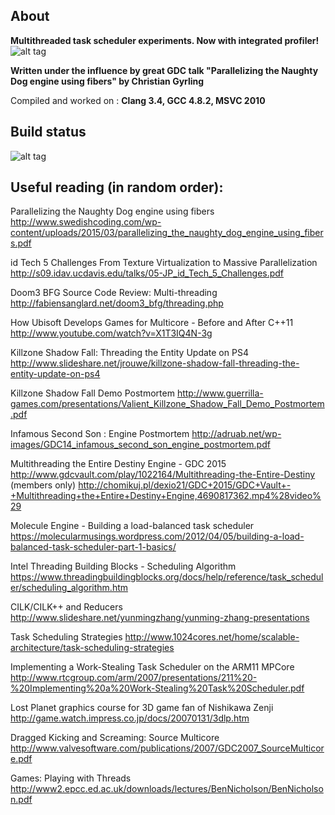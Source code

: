 ## About

**Multithreaded task scheduler experiments. Now with integrated profiler!**
![alt tag](https://raw.githubusercontent.com/SergeyMakeev/TaskScheduler/master/Images/profiler_ui.jpg)

**Written under the influence by great GDC talk "Parallelizing the Naughty Dog engine using fibers" by Christian Gyrling**

Compiled and worked on : **Clang 3.4, GCC 4.8.2, MSVC 2010**


## Build status

![alt tag](https://api.travis-ci.org/SergeyMakeev/TaskScheduler.svg?branch=master)

## Useful reading (in random order):

Parallelizing the Naughty Dog engine using fibers
http://www.swedishcoding.com/wp-content/uploads/2015/03/parallelizing_the_naughty_dog_engine_using_fibers.pdf

id Tech 5 Challenges
From Texture Virtualization to Massive Parallelization
http://s09.idav.ucdavis.edu/talks/05-JP_id_Tech_5_Challenges.pdf

Doom3 BFG Source Code Review: Multi-threading 
http://fabiensanglard.net/doom3_bfg/threading.php

How Ubisoft Develops Games for Multicore - Before and After C++11
http://www.youtube.com/watch?v=X1T3IQ4N-3g

Killzone Shadow Fall: Threading the Entity Update on PS4
http://www.slideshare.net/jrouwe/killzone-shadow-fall-threading-the-entity-update-on-ps4

Killzone Shadow Fall Demo Postmortem
http://www.guerrilla-games.com/presentations/Valient_Killzone_Shadow_Fall_Demo_Postmortem.pdf

Infamous Second Son : Engine Postmortem
http://adruab.net/wp-images/GDC14_infamous_second_son_engine_postmortem.pdf

Multithreading the Entire Destiny Engine - GDC 2015
http://www.gdcvault.com/play/1022164/Multithreading-the-Entire-Destiny (members only)
http://chomikuj.pl/dexio21/GDC+2015/GDC+Vault+-+Multithreading+the+Entire+Destiny+Engine,4690817362.mp4%28video%29

Molecule Engine - Building a load-balanced task scheduler
https://molecularmusings.wordpress.com/2012/04/05/building-a-load-balanced-task-scheduler-part-1-basics/

Intel Threading Building Blocks - Scheduling Algorithm
https://www.threadingbuildingblocks.org/docs/help/reference/task_scheduler/scheduling_algorithm.htm

CILK/CILK++ and Reducers
http://www.slideshare.net/yunmingzhang/yunming-zhang-presentations

Task Scheduling Strategies
http://www.1024cores.net/home/scalable-architecture/task-scheduling-strategies

Implementing a Work-Stealing Task Scheduler on the ARM11 MPCore
http://www.rtcgroup.com/arm/2007/presentations/211%20-%20Implementing%20a%20Work-Stealing%20Task%20Scheduler.pdf

Lost Planet graphics course for 3D game fan of Nishikawa Zenji
http://game.watch.impress.co.jp/docs/20070131/3dlp.htm

Dragged Kicking and Screaming: Source Multicore
http://www.valvesoftware.com/publications/2007/GDC2007_SourceMulticore.pdf

Games: Playing with Threads
http://www2.epcc.ed.ac.uk/downloads/lectures/BenNicholson/BenNicholson.pdf
